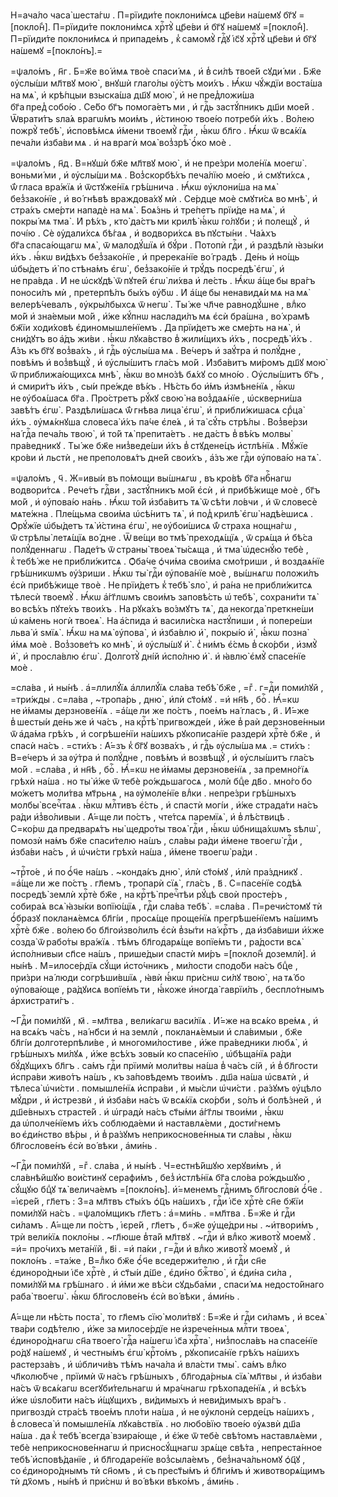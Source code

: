 Н=ача́ло часа̀ шеста́гѡ . П=рїиди́те поклони́мсѧ цр҃е́ви на́шемꙋ бг҃ꙋ =[покло́н̾]. П=рїиди́те поклони́мсѧ хрⷭ҇тꙋ̀ цр҃е́ви и҆ бг҃ꙋ на́шемꙋ =[покло́н̾]. П=рїиди́те поклони́мсѧ и҆ припаде́мъ , к̾ самомꙋ̀ гдⷭ҇ꙋ і҆с҃ꙋ хрⷭ҇тꙋ̀ цр҃е́ви и҆ бг҃ꙋ на́шемꙋ =[покло́нъ].=

=ѱало́мъ , н҃г . Б=ж҃е во́ и҆мѧ твоѐ спаси́ мѧ , и҆ в̾ си́лѣ твое́й сꙋди́ ми . Бж҃е ᲂу҆слы́ши мл҃твꙋ мою̀ , внꙋшѝ глаго́лы ᲂу҆́стъ мои́хъ . Ꙗ҆́кѡ чꙋ́ждїи воста́ша на мѧ̀ , и҆ крѣ́пцыи взыска́ша дш҃ꙋ мою̀ , и҆ не пред̾ложи́ша бг҃а пред̾ собо́ю . Се́бо бг҃ъ помога́етъ ми , и҆ гдⷭ҇ь застꙋ́пникъ дш҃и мое́й . Ѿврати́тъ ѕла́ѧ врагѡ́мъ мои́мъ , и҆́стиною твое́ю потребѝ и҆́хъ . Во́лею пожрꙋ̀ тебѣ̀ , и҆сповѣ́мсѧ и҆́мени твоемꙋ̀ гдⷭ҇и , ꙗ҆́кѡ бл҃го . Ꙗ҆́кѡ ѿ всѧ́кїѧ печа́ли и҆зба́ви мѧ . и҆ на врагѝ моѧ̀ воз̾зрѣ̀ ѻ҆́ко моѐ .

=ѱало́мъ , н҃д . В=нꙋшѝ бж҃е мл҃твꙋ мою̀ , и҆ не пре́зри моле́нїѧ моегѡ̀ . воньми́ ми , и҆ ᲂу҆слы́ши мѧ . Воз̾скорбѣ́хъ печа́лїю мое́ю , и҆ смꙋти́хсѧ , ѿ́ гласа вра́жїѧ и҆ ѿстꙋже́нїѧ грѣ́шнича . Ꙗ҆́кѡ ᲂу҆клони́ша на мѧ̀ без̾зако́нїе , и҆ во́ гнѣвѣ враждова́хꙋ мѝ . Се́рдце моѐ смꙋти́сѧ во мнѣ̀ , и҆ стра́хъ сме́рти нападѐ на мѧ̀ . Боѧ́знь и҆ тре́петъ прїи́де на мѧ̀ , и҆ покры́ мѧ тма̀ . И҆ рѣ́хъ , кто̀ да́стъ ми крилѣ̀ ꙗ҆́кѡ го́лꙋби ; и҆ полещꙋ̀ , и҆ почі́ю . Сѐ ᲂу҆дали́хсѧ бѣ́гаѧ , и҆ водвори́хсѧ въ пꙋсты́ни . Ча́ѧхъ бг҃а спаса́ющагѡ мѧ̀ , ѿ малодꙋ́шїѧ и҆ бꙋ́ри . Потопѝ гдⷭ҇и , и҆ раздѣлѝ ꙗ҆зы́ки и҆́хъ . ꙗ҆́кѡ ви́дѣхъ без̾зако́нїе , и҆ пререка́нїе во́ градѣ . Де́нь и҆ но́щь ѡ҆бы́детъ и҆̀ по стѣна́мъ є҆гѡ̀ , без̾зако́нїе и҆ трꙋ́дъ посредѣ̀ є҆гѡ̀ , и҆ не пра́вда . И҆ не ѡ҆скꙋдѣ̀ ѿ пꙋте́й є҆гѡ̀ ли́хва и҆ ле́сть . Ꙗ҆́кѡ а҆́ще бы вра́гъ поноси́лъ мѝ , претерпѣ́лъ бы́хъ ᲂу҆́бѡ . И҆ а҆́ще бы ненавидѧ́и мѧ на мѧ̀ велерѣ́чевалъ , ᲂу҆кры́лбыхсѧ ѿ негѡ̀ . Ты́ же чл҃че равнодꙋ́шне , влⷣко мо́й и҆ зна́емыи мо́й , и҆́же кꙋ́пнѡ наслади́лъ мѧ є҆сѝ бра́шна , во́ храмѣ бж҃їи ходи́ховѣ є҆диномышле́нїемъ . Да прїи́детъ же сме́рть на нѧ̀ , и҆ сни́дꙋтъ во а҆́дъ жи́ви . ꙗ҆́кѡ лꙋка́вство в̾ жили́щихъ и҆́хъ , посредѣ̀ и҆́хъ . А҆́зъ къ бг҃ꙋ воз̾ва́хъ , и҆ гдⷭ҇ь ᲂу҆слы́ша мѧ . Ве́черъ и҆ заꙋ́тра и҆ полꙋ́дне , повѣ́мъ и҆ воз̾вѣщꙋ̀ , и҆ ᲂу҆слы́шитъ гла́съ мо́й . И҆зба́витъ ми́ромъ дш҃ꙋ мою̀ ѿ приближа́ющихсѧ мнѣ̀ , ꙗ҆́кѡ во мно́зѣ бѧ́хꙋ со мно́ю . Оу҆слы́шитъ бг҃ъ , и҆ смири́тъ и҆́хъ , сы́и пре́жде вѣ́къ . Нѣ́сть бо и҆́мъ и҆змѣне́нїѧ , ꙗ҆́кѡ не ᲂу҆боѧ́шасѧ бг҃а . Про́стретъ рꙋ́кꙋ свою̀ на воз̾даѧ́нїе , ѡ҆скверни́ша завѣ́тъ є҆гѡ̀ . Раздѣли́шасѧ ѿ́ гнѣва лица̀ є҆гѡ̀ , и҆ прибли́жишасѧ срⷣца̀ и҆́хъ . ᲂу҆мѧ́кнꙋша словеса̀ и҆́хъ па́че є҆ле́ѧ , и҆ та̀ сꙋ́ть стрѣ́лы . Воз̾ве́рзи на́ гдⷭ҇а печа́ль твою̀ , и҆ то́й тѧ̀ препита́етъ . не да́стъ в̾ вѣ́къ молвы̀ пра́ведникꙋ . Ты́ же бж҃е низ̾веде́ши и҆́хъ в̾ стꙋдене́цъ и҆стлѣ́нїѧ . Мꙋ́жїе кро́ви и҆ льстѝ , не преполовѧ́тъ дне́й свои́хъ , а҆́зъ же гдⷭ҇и ᲂу҆пова́ю на тѧ̀ .

=ѱало́мъ , ч҃ . Ж=ивы́и въ по́мощи вы́шнѧгѡ , въ кро́вѣ бг҃а нбⷭ҇нагѡ водвори́тсѧ . Рече́тъ гдⷭ҇ви , застꙋ́пникъ мо́й є҆сѝ , и҆ прибѣ́жище моѐ , бг҃ъ мо́й , и҆ ᲂу҆пова́ю на́нь . Ꙗ҆́кѡ то́й и҆зба́витъ тѧ̀ ѿ сѣ́ти ло́вчи , и҆ ѿ словесѐ мѧте́жна . Пле́щьма свои́ма ѡ҆сѣ́нитъ тѧ̀ , и҆ под̾ крилѣ̀ є҆гѡ̀ надѣ́ешисѧ . Ѻ҆рꙋ́жїе ѡ҆бы́детъ тѧ̀ и҆́стина є҆гѡ̀ , не ᲂу҆бои́шисѧ ѿ́ страха нощна́гѡ , ѿ стрѣлы̀ летѧ́щїѧ во́ дне . Ѿ ве́щи во тмѣ̀ преходѧ́щїѧ , ѿ срѧ́ща и҆ бѣ́са полꙋ́деннагѡ . Паде́тъ ѿ страны̀ твоеѧ̀ ты́сѧща , и҆ тма̀ ѡ҆деснꙋ́ю тебѐ , к̾ тебѣ́ же не прибли́житсѧ . Ѻ҆ба́че ѻ҆чи́ма свои́ма смо́триши , и҆ воздаѧ́нїе грѣ́шникѡмъ ᲂу҆́зриши . Ꙗ҆́кѡ ты̀ гдⷭ҇и ᲂу҆пова́нїе моѐ , вы́шнѧгѡ положи́лъ є҆сѝ прибѣ́жище твоѐ . Не прїи́детъ к̾ тебѣ̀ ѕло̀ , и҆ ра́на не прибли́житсѧ тѣлесѝ твоемꙋ̀ . Ꙗ҆́кѡ а҆́гг҃лѡмъ свои́мъ заповѣ́сть ѡ҆ тебѣ̀ , сохрани́ти тѧ̀ во всѣ́хъ пꙋте́хъ твои́хъ . На рꙋка́хъ во́змꙋтъ тѧ̀ , да некогда̀ преткне́ши ѡ҆ ка́мень ногѝ твоеѧ̀ . На а҆́спида и҆ васили́ска настꙋ́пиши , и҆ попере́ши льва̀ и҆ ѕмїѧ̀ . Ꙗ҆́кѡ на мѧ̀ ᲂу҆пова̀ , и҆ и҆зба́влю и҆̀ , покры́ю и҆̀ , ꙗ҆́кѡ позна̀ и҆́мѧ моѐ . Воз̾зове́тъ ко мнѣ̀ , и҆ ᲂу҆слы́шꙋ и҆̀ . с̾ ни́мъ є҆́смь в̾ ско́рби , и҆змꙋ̀ и҆̀ , и҆ просла́влю є҆гѡ̀ . Долготꙋ̀ дні́й и҆спо́лню и҆̀ . и҆ ꙗ҆влю̀ є҆мꙋ̀ спасе́нїе моѐ .

=сла́ва , и҆ ны́нѣ . а҆=ллилꙋ́їѧ а҆ллилꙋ́їѧ сла́ва тебѣ̀ бж҃е , =гⷤ . г=дⷭ҇и поми́лꙋй , =три́жды . с=ла́ва , ~тропа́рь , дню̀ , и҆лѝ ст҃о́мꙋ . =и҆ нн҃ѣ , боⷢ҇ . Ꙗ҆́=кѡ не и҆́мамы дерзнове́нїѧ . =а҆́ще ли же по́стъ , пое́мъ на́ гласъ , и҃ . И҆́=же в̾ шесты́и де́нь же и҆ ча́съ , на крⷭ҇тѣ̀ пригвожде́и , и҆́же в̾ раѝ дерзнове́нныи ѿ а҆да́ма грѣ́хъ , и҆ согрѣше́нїи на́шихъ рꙋкописа́нїе раздерѝ хрⷭ҇тѐ бж҃е , и҆ спасѝ на́съ . =сти́хъ : А҆́=зъ к̾ бг҃ꙋ возва́хъ , и҆ гдⷭ҇ь ᲂу҆слы́ша мѧ .= сти́хъ : В=е́черъ и҆ за ᲂу҆́тра и҆ полꙋ́дне , повѣ́мъ и҆ возвѣщꙋ̀ , и҆ ᲂу҆слы́шитъ гла́съ мо́й . =сла́ва , и҆ нн҃ѣ , боⷢ҇ . Ꙗ҆́=кѡ не и҆́мамы дерзнове́нїѧ , за премно́гїѧ грѣхѝ на́ша . но ты̀ и҆́же ѿ тебѐ ро́ждьшагосѧ , молѝ бцⷣе дв҃о . мно́го бо мо́жетъ моли́тва мт҃рьнѧ , на ᲂу҆моле́нїе влⷣки . непре́зри грѣ́шныхъ молбы̀ всечⷭ҇таѧ . ꙗ҆́кѡ млⷭ҇тивъ є҆́сть , и҆ спастѝ могі́и , и҆́же страда́ти на́съ ра́ди и҆з̾во́ливыи . А҆́=ще ли по́стъ , чте́тсѧ паремїѧ̀ , и҆ в̾ лѣ́ствицѣ . С=ко́рѡ да предварѧ́тъ ны̀ щедро́ты твоѧ̀ гдⷭ҇и , ꙗ҆́кѡ ѡ҆бнища́хѡмъ ѕѣлѡ̀ , помозѝ на́мъ бж҃е спаси́телю на́шъ , сла́вы ра́ди и҆́мене твоегѡ̀ гдⷭ҇и , и҆зба́ви на́съ , и҆ ѡ҆чи́сти грѣхѝ на́ша , и҆́мене твоегѡ̀ ра́ди .

~трⷭ҇то́е , и҆ по ѻ҆́ч҃е на́шъ . ~конда́къ дню̀ , и҆лѝ ст҃о́мꙋ , и҆лѝ пра́здникꙋ . =а҆́ще ли же по́стъ . гл҃емъ , тропарѝ сїѧ̀ , гла́съ , в҃ . С=пасе́нїе содѣ́ѧ посредѣ̀ землѝ хрⷭ҇тѐ бж҃е , на крⷭ҇тѣ̀ пречⷭ҇тѣи рꙋ́цѣ своѝ просте́ръ , собира́ѧ всѧ̀ ꙗ҆зы́ки вопїю́щїѧ , гдⷭ҇и сла́ва тебѣ̀ . =сла́ва . П=речи́стомꙋ тѝ ѻ҆́бразꙋ покланѧ́емсѧ бл҃гі́и , просѧ́ще проще́нїѧ прегрѣше́нїемъ на́шимъ хрⷭ҇тѐ бж҃е . во́лею бо бл҃гои҆зво́лилъ є҆сѝ в̾зы́ти на́ крⷭ҇тъ , да и҆зба́виши и҆́хже созда̀ ѿ рабо́ты вра́жїѧ . тѣ́мъ бл҃годарѧ́ще вопїе́мъ ти , ра́дости всѧ̀ и҆спо́лнивыи сп҃се на́шъ , прише́дыи спастѝ ми́ръ =[покло́н̾ доземлѝ]. и҆ ны́нѣ . М=илосе́рдїѧ сꙋ́щи и҆сто́чникъ , ми́лости сподо́би на́съ бцⷣе , при́зри на́ люди согрѣши́вшїѧ , ꙗ҆вѝ ꙗ҆́кѡ при́снѡ си́лꙋ твою̀ , на тѧ́ бо ᲂу҆пова́юще , ра́дꙋисѧ вопїе́мъ ти , ꙗ҆́коже и҆ногда̀ гаврїи́лъ , беспло́тнымъ а҆рхистрати́гъ .

~Гдⷭ҇и поми́лꙋй , м҃ . =мл҃тва , вели́кагѡ васи́лїѧ . И҆́=же на всѧ́ко вре́мѧ , и҆ на всѧ́къ ча́съ , на́ нб҃си и҆ на землѝ , покланѧ́емыи и҆ сла́вимыи , бж҃е бл҃гі́и долготерпѣли́ве , и҆ многоми́лостиве , и҆́же пра́ведники любѧ̀ , и҆ грѣ́шныхъ ми́лꙋѧ , и҆́же всѣ́хъ зовы́и ко спасе́нїю , ѡ҆бѣща́нїѧ ра́ди бꙋ́дꙋщихъ бл҃гъ . са́мъ гдⷭ҇и прїимѝ моли́твы на́ша в̾ ча́съ сі́й , и҆ в̾ бл҃гости и҆спра́ви живо́тъ на́шъ , къ за́повѣдемъ твои́мъ . дш҃а на́ша ѡ҆свѧтѝ , и҆ тѣлеса̀ ѡ҆чи́сти . помышле́нїѧ и҆спра́ви , и҆ мы́сли ѡ҆чи́сти . ра́зꙋмъ ᲂу҆цѣло мꙋ́дри , и҆ и҆стрезвѝ , и҆ и҆зба́ви на́съ ѿ всѧ́кїѧ ско́рби , ѕо́лъ и҆ болѣ́зней , и҆ дш҃е́вныхъ страсте́й . и҆ ѡ҆градѝ на́съ ст҃ы́ми а҆́гг҃лы твои́ми , ꙗ҆́кѡ да ѡ҆полче́нїемъ и҆́хъ соблюда́еми и҆ наставлѧ́еми , дости́гнемъ во є҆ди́нство вѣ́ры , и҆ в̾ ра́зꙋмъ неприкоснове́нныѧ ти сла́вы , ꙗ҆́кѡ бл҃гослове́нъ є҆сѝ во́ вѣки , а҆ми́нь .

~Гдⷭ҇и поми́лꙋй , =гⷤ . сла́ва , и҆ ны́нѣ . Ч=естнѣ́йшꙋю херꙋви́мъ , и҆ сла́внѣйшꙋю вои́стинꙋ серафи́мъ , без̾ и҆стлѣ́нїѧ бг҃а сло́ва ро́ждьшꙋю , сꙋ́щꙋю бцⷣꙋ тѧ̀ велича́емъ =[покло́нъ]. и҆́=менемъ гдⷭ҇нимъ бл҃гословѝ ѻ҆́ч҃е . =і҆єре́й , гл҃етъ : З=а мл҃твъ ст҃ы́хъ ѻ҆ц҃ъ на́шихъ , гдⷭ҇и і҆с҃е хрⷭ҇тѐ сн҃е бж҃їи поми́лꙋй на́съ . =ѱало́мщикъ гл҃етъ : а҆=ми́нь . =мл҃тва . Б=ж҃е и҆ гдⷭ҇и си́ламъ . А҆́=ще ли по́стъ , і҆єре́й , гл҃етъ , б=ж҃е ᲂу҆ще́дри ны . ~и҆твори́мъ , трѝ вели́кїѧ покло́ны . ~гл҃юше в̾та́й мл҃твꙋ . ~гдⷭ҇и и҆ влⷣко животꙋ̀ моемꙋ̀ . =и҆= про́чихъ мета́нїй , в҃і . =и҆ па́ки , г=дⷭ҇и и҆ влⷣко животꙋ̀ моемꙋ̀ , и҆ покло́нъ . =та́же , В=лⷣко бж҃е ѻ҆́ч҃е вседержи́телю , и҆ гдⷭ҇и сн҃е є҆диноро́дныи і҆с҃е хрⷭ҇тѐ , и҆ ст҃ы́и д́ш҃е , є҆ди́но бжⷭ҇тво̀ , и҆ є҆ди́на си́ла , поми́лꙋй мѧ грѣ́шнаго . и҆ и҆́ми же вѣ́си сꙋдьба́ми , спаси́ мѧ недосто́йнаго раба̀ твоегѡ̀ . ꙗ҆́кѡ бл҃гослове́нъ є҆сѝ во́ вѣки , а҆ми́нь .

А҆́=ще ли нѣ́сть поста̀ , то гл҃емъ сїю̀ моли́твꙋ : Б=ж҃е и҆ гдⷭ҇и си́ламъ , и҆ всеѧ̀ тва́ри содѣ́телю , и҆́же за милосе́рдїе не и҆зрече́нныѧ млⷭ҇ти твоеѧ̀ , є҆диноро́днагѡ сн҃а твоего̀ гдⷭ҇а на́шегѡ і҆с҃а хрⷭ҇та̀ , низ̾посла́въ на спасе́нїе ро́дꙋ на́шемꙋ , и҆ честны́мъ є҆гѡ̀ крⷭ҇то́мъ , рꙋкописа́нїе грѣ́хъ на́шихъ растерза́въ , и҆ ѡ҆бличи́въ тѣ́мъ нача́ла и҆ вла́сти тмы̀ . са́мъ влⷣко чл҃колю́бче , прїимѝ ѿ на́съ грѣ́шныхъ , бл҃года́рныѧ сїѧ̀ мл҃твы , и҆ и҆зба́ви на́съ ѿ всѧ́кагѡ всегꙋби́тельнагѡ и҆ мра́чнагѡ грѣхопаде́нїѧ , и҆ всѣ́хъ и҆́же ѡ҆ѕло́бити на́съ и҆́щꙋщихъ , ви́димыхъ и҆ неви́димыхъ вра́гъ . пригвоздѝ стра́сѣ твое́мъ пло́ти на́ша , и҆ не ᲂу҆клонѝ серде́цъ на́шихъ , в̾ словеса̀ и҆ помышле́нїѧ лꙋка́вствїѧ . но любо́вїю твое́ю ᲂу҆ѧзвѝ дш҃а на́ша . да к̾ тебѣ̀ всегда̀ взира́юще , и҆ є҆́же ѿ тебѐ свѣ́томъ наставлѧ́еми , тебѐ неприкоснове́ннагѡ и҆ присносꙋ́щнагѡ зрѧ́ще свѣ́та , непреста́нное тебѣ̀ и҆сповѣ́данїе , и҆ бл҃годаре́нїе воз̾сыла́емъ , без̾нача́льномꙋ ѻ҆ц҃ꙋ , со є҆диноро́днымъ тѝ сн҃омъ , и҆ съ прест҃ы́мъ и҆ бл҃ги́мъ и҆ животворѧ́щимъ тѝ дх҃омъ , ны́нѣ и҆ при́снѡ и҆ во́ вѣки вѣко́мъ , а҆ми́нь .

